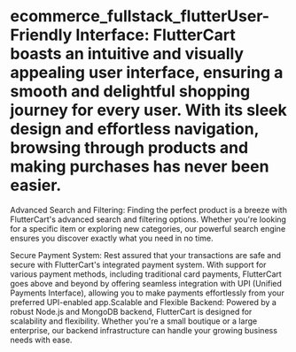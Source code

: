 # ecommerce_fullstack_flutterUser-Friendly Interface: FlutterCart boasts an intuitive and visually appealing user interface, ensuring a smooth and delightful shopping journey for every user. With its sleek design and effortless navigation, browsing through products and making purchases has never been easier.

Advanced Search and Filtering: Finding the perfect product is a breeze with FlutterCart's advanced search and filtering options. Whether you're looking for a specific item or exploring new categories, our powerful search engine ensures you discover exactly what you need in no time.

Secure Payment System: Rest assured that your transactions are safe and secure with FlutterCart's integrated payment system. With support for various payment methods, including traditional card payments, FlutterCart goes above and beyond by offering seamless integration with UPI (Unified Payments Interface), allowing you to make payments effortlessly from your preferred UPI-enabled app.Scalable and Flexible Backend: Powered by a robust Node.js and MongoDB backend, FlutterCart is designed for scalability and flexibility. Whether you're a small boutique or a large enterprise, our backend infrastructure can handle your growing business needs with ease.
